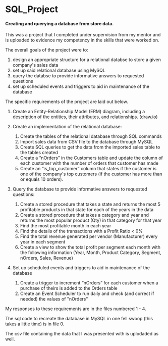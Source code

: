 # SQL_Project
#### Creating and querying a database from store data.

This was a project that I completed under supervision from my mentor and is uploaded to evidence my competency in the skills that were worked on. 

The overall goals of the project were to:

1. design an appropriate structure for a relational databse to store a given company's sales data
2. set up said relational database using MySQL  
3. query the databse to provide informative answers to requested questions
4. set up scheduled events and triggers to aid in maintenance of the database

The specific requirements of the project are laid out below.
1. Create an Entity-Relationship Model (ERM) diagram, including a description of the entities, their attributes, and relationships. (draw.io)

2. Create an implementation of the relational database:
    1. Create the tables of the relational database through SQL commands
    2. Import sales data from CSV file to the database through MySQL
    3. Create SQL queries to get the data from the imported sales table to the tables created
    4. Create a “nOrders” in the Customers table and update the column of each customer with the number of orders that customer has made
    5. Create an “is_top_customer” column that states if the customer is one of the company's top customers (if the customer has more than or equals 10 orders).
  

3. Query the database to provide informative answers to requested questions:
    1. Create a stored procedure that takes a state and returns the most 5 profitable products in that state for each of the years in the data
    2. Create a stored procedure that takes a category and year and returns the most popular product (Qty) in that category for that year
    3. Find the most profitable month in each year
    4. Find the details of the transactions with a Profit Ratio < 0%
    5. Find the total revenue generated per vendor (Manufacturer) every year in each segment
    6. Create a view to show the total profit per segment each month with the following information (Year, Month, Product Category, Segment, nOrders, Sales, Revenue)


4.  Set up scheduled events and triggers to aid in maintenance of the database
    1. Create a trigger to increment  “nOrders” for each customer when a purchase of theirs is added to the Orders table
    2. Create an Event Scheduler to run daily and check (and correct if needed) the values of "nOrders"


My responses to these requirements are in the files numbered 1 - 4. 

The sql code to recreate the database in MySQL in one fell swoop (this takes a little time) is in file 0. 

The csv file containing the data that I was presented with is uplodaded as well. 
